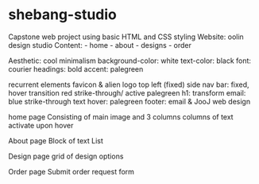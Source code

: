 # shebang-studio
Capstone web project using basic HTML and CSS styling
Website: oolin design studio
Content:
    - home
    - about
    - designs
    - order

Aesthetic: cool minimalism
background-color: white
text-color: black
font: courier
headings: bold
accent: palegreen

recurrent elements
favicon & alien logo top left (fixed)
side nav bar: fixed, hover transition red strike-through/ active palegreen
h1: transform
email: blue strike-through
text hover: palegreen
footer: email & JooJ web design

home page
Consisting of main image and 3 columns
columns of text activate upon hover

About page
Block of text
List

Design page
grid of design options

Order page
Submit order request form
